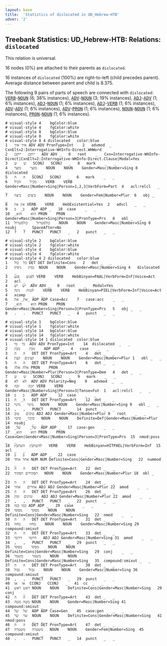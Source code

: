 ```yaml
---
layout: base
title:  'Statistics of dislocated in UD_Hebrew-HTB'
udver: '2'
---
```


## Treebank Statistics: UD_Hebrew-HTB: Relations: `dislocated`

This relation is universal.

16 nodes (0%) are attached to their parents as `dislocated`.

16 instances of `dislocated` (100%) are right-to-left (child precedes parent).
Average distance between parent and child is 8.375.

The following 9 pairs of parts of speech are connected with `dislocated`: <tt><a href="he_htb-pos-VERB.html">VERB</a></tt>-<tt><a href="he_htb-pos-NOUN.html">NOUN</a></tt> (6; 38% instances), <tt><a href="he_htb-pos-ADV.html">ADV</a></tt>-<tt><a href="he_htb-pos-NOUN.html">NOUN</a></tt> (3; 19% instances), <tt><a href="he_htb-pos-ADJ.html">ADJ</a></tt>-<tt><a href="he_htb-pos-ADV.html">ADV</a></tt> (1; 6% instances), <tt><a href="he_htb-pos-ADJ.html">ADJ</a></tt>-<tt><a href="he_htb-pos-NOUN.html">NOUN</a></tt> (1; 6% instances), <tt><a href="he_htb-pos-ADJ.html">ADJ</a></tt>-<tt><a href="he_htb-pos-VERB.html">VERB</a></tt> (1; 6% instances), <tt><a href="he_htb-pos-ADV.html">ADV</a></tt>-<tt><a href="he_htb-pos-ADV.html">ADV</a></tt> (1; 6% instances), <tt><a href="he_htb-pos-ADV.html">ADV</a></tt>-<tt><a href="he_htb-pos-PRON.html">PRON</a></tt> (1; 6% instances), <tt><a href="he_htb-pos-NOUN.html">NOUN</a></tt>-<tt><a href="he_htb-pos-NOUN.html">NOUN</a></tt> (1; 6% instances), <tt><a href="he_htb-pos-PRON.html">PRON</a></tt>-<tt><a href="he_htb-pos-NOUN.html">NOUN</a></tt> (1; 6% instances).


~~~ conllu
# visual-style 4	bgColor:blue
# visual-style 4	fgColor:white
# visual-style 8	bgColor:blue
# visual-style 8	fgColor:white
# visual-style 8 4 dislocated	color:blue
1	איך	איך	ADV	ADV	PronType=Int	2	advmod	_	CxnElt=2:Interrogative-WHInfo-Direct.WHWord
2	ייתכן	ייתכן	ADV	ADV	_	0	root	_	Cxn=Interrogative-WHInfo-Direct|CxnElt=2:Interrogative-WHInfo-Direct.Clause|Modal=Yes
3	ש	ש	SCONJ	SCONJ	_	8	mark	_	_
4	מוצר	מוצר	NOUN	NOUN	Gender=Masc|Number=Sing	8	dislocated	_	_
5	ה	ה	SCONJ	SCONJ	_	6	mark	_	_
6	מכיל	הכיל	VERB	VERB	Gender=Masc|Number=Sing|Person=1,2,3|VerbForm=Part	4	acl:relcl	_	_
7	ביצים	ביצה	NOUN	NOUN	Gender=Fem|Number=Plur	6	obj	_	_
8	אין	אין	VERB	VERB	HebExistential=Yes	2	advcl	_	_
9	ב_	ב	ADP	ADP	_	10	case	_	_
10	_הוא	הוא	PRON	PRON	Gender=Masc|Number=Sing|Person=3|PronType=Prs	8	obl	_	_
11	כולסטרול	כולסטרול	NOUN	NOUN	Gender=Masc|Number=Sing	8	nsubj	_	SpaceAfter=No
12	?	?	PUNCT	PUNCT	_	2	punct	_	_

~~~


~~~ conllu
# visual-style 2	bgColor:blue
# visual-style 2	fgColor:white
# visual-style 4	bgColor:blue
# visual-style 4	fgColor:white
# visual-style 4 2 dislocated	color:blue
1	כל	כול	DET	DET	Definite=Cons	2	det	_	_
2	נסיון	ניסיון	NOUN	NOUN	Gender=Masc|Number=Sing	4	dislocated	_	_
3	לפגוע	פגע	VERB	VERB	HebBinyan=PAAL|VerbForm=Inf|Voice=Act	2	acl	_	_
4	יש	יש	ADV	ADV	_	0	root	_	Modal=Yes
5	לגנות	גינה	VERB	VERB	HebBinyan=PIEL|VerbForm=Inf|Voice=Act	4	xcomp	_	_
6	את_	את_	ADP	ADP	Case=Acc	7	case:acc	_	_
7	_הוא	הוא	PRON	PRON	Gender=Masc|Number=Sing|Person=3|PronType=Prs	5	obj	_	_
8	.	.	PUNCT	PUNCT	_	4	punct	_	_

~~~


~~~ conllu
# visual-style 1	bgColor:blue
# visual-style 1	fgColor:white
# visual-style 14	bgColor:blue
# visual-style 14	fgColor:white
# visual-style 14 1 dislocated	color:blue
1	מי	מי	ADV	ADV	PronType=Int	14	dislocated	_	_
2	מבין	מבין	ADP	ADP	_	4	case	_	_
3	ה	ה	DET	DET	PronType=Art	4	det	_	_
4	קצינים	קצין	NOUN	NOUN	Gender=Masc|Number=Plur	1	obl	_	_
5	ה	ה	DET	DET	PronType=Art	6	det	_	_
6	אלה	אלה	PRON	PRON	Gender=Masc|Number=Plur|Person=3|PronType=Dem	4	det	_	_
7	ש	ש	SCONJ	SCONJ	_	9	mark	_	_
8	לא	לא	ADV	ADV	Polarity=Neg	9	advmod	_	_
9	יזכה	זכה	VERB	VERB	Gender=Masc|Number=Sing|Person=3|Tense=Fut	1	acl:relcl	_	_
10	ב	ב	ADP	ADP	_	12	case	_	_
11	ה_	ה	DET	DET	PronType=Art	12	det	_	_
12	מינוי	מינוי	NOUN	NOUN	Gender=Masc|Number=Sing	9	obl	_	_
13	,	,	PUNCT	PUNCT	_	14	punct	_	_
14	טובים	טוב	ADJ	ADJ	Gender=Masc|Number=Plur	0	root	_	_
15	סיכוי_	סיכוי	NOUN	NOUN	Definite=Def|Gender=Masc|Number=Plur	14	nsubj	_	_
16	_של_	של	ADP	ADP	_	17	case:gen	_	_
17	_הוא	הוא	PRON	PRON	Case=Gen|Gender=Masc|Number=Sing|Person=3|PronType=Prs	15	nmod:poss	_	_
18	להשתבץ	השתבץ	VERB	VERB	HebBinyan=HITPAEL|VerbForm=Inf	15	acl	_	_
19	ב	ב	ADP	ADP	_	22	case	_	_
20	אחד	אחד	NUM	NUM	Definite=Cons|Gender=Masc|Number=Sing	22	nummod	_	_
21	ה	ה	DET	DET	PronType=Art	22	det	_	_
22	תפקידים	תפקיד	NOUN	NOUN	Gender=Masc|Number=Plur	18	obl	_	_
23	ה	ה	DET	DET	PronType=Art	24	det	_	_
24	אחרים	אחר	ADJ	ADJ	Gender=Masc|Number=Plur	22	amod	_	_
25	ה	ה	DET	DET	PronType=Art	26	det	_	_
26	זמינים	זמין	ADJ	ADJ	Gender=Masc|Number=Plur	22	amod	_	_
27	,	,	PUNCT	PUNCT	_	22	punct	_	_
28	כמו	כמו	ADP	ADP	_	29	case	_	_
29	מפקד	מפקד	NOUN	NOUN	Definite=Cons|Gender=Masc|Number=Sing	22	nmod	_	_
30	ה	ה	DET	DET	PronType=Art	31	det	_	_
31	מחוז	מחוז	NOUN	NOUN	Gender=Masc|Number=Sing	29	compound:smixut	_	_
32	ה	ה	DET	DET	PronType=Art	33	det	_	_
33	דרומי	דרומי	ADJ	ADJ	Gender=Masc|Number=Sing	31	amod	_	_
34	,	,	PUNCT	PUNCT	_	29	punct	_	_
35	מפקד	מפקד	NOUN	NOUN	Definite=Cons|Gender=Masc|Number=Sing	29	conj	_	_
36	משמר	משמר	NOUN	NOUN	Definite=Cons|Gender=Masc|Number=Sing	35	compound:smixut	_	_
37	ה	ה	DET	DET	PronType=Art	38	det	_	_
38	גבול	גבול	NOUN	NOUN	Gender=Masc|Number=Sing	36	compound:smixut	_	_
39	,	,	PUNCT	PUNCT	_	29	punct	_	_
40	או	או	CCONJ	CCONJ	_	41	cc	_	_
41	ראש	ראש	NOUN	NOUN	Definite=Cons|Gender=Masc|Number=Sing	29	conj	_	_
42	ה	ה	DET	DET	PronType=Art	43	det	_	_
43	מטה	מטה	NOUN	NOUN	Gender=Masc|Number=Sing	41	compound:smixut	_	_
44	של	של	ADP	ADP	Case=Gen	45	case:gen	_	_
45	שר	שר	NOUN	NOUN	Definite=Cons|Gender=Masc|Number=Sing	41	nmod:poss	_	_
46	ה	ה	DET	DET	PronType=Art	47	det	_	_
47	משטרה	משטרה	NOUN	NOUN	Gender=Fem|Number=Sing	45	compound:smixut	_	_
48	.	.	PUNCT	PUNCT	_	14	punct	_	_

~~~


